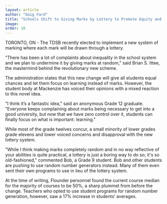 ```yaml
---
layout: article
author: "Daig Fard"
title: "Schools Shift to Giving Marks by Lottery to Promote Equity and Learning"
image:
order: 10
---
```


TORONTO, ON - The TDSB recently elected to implement a new system of marking where each mark will be drawn through a lottery.

"There has been a lot of complaints about inequality in the school system and we plan to undermine it by giving marks at random," said Brian S. Ittee, the mastermind behind the revolutionary new scheme.

The administration states that this new change will give all students equal chances and let them focus on learning instead of marks. However, the student body at Mackenzie has voiced their opinions with a mixed reaction to this novel idea.

"I think it’s a fantastic idea," said an anonymous Grade 12 graduate. "Everyone keeps complaining about marks being necessary to get into a good university, but now that we have zero control over it, students can finally focus on what is important: learning."

While most of the grade twelves concur, a small minority of lower grades grade elevens and lower voiced concerns and disapproval with the new lottery system.

"While I think making marks completely random and in no way reflective of your abilities is quite practical, a lottery is just a boring way to do so; it's so old-fashioned," commented Bob, a Grade 9 student. Bob and other students are pushing to use random number generators instead. Many of them even sent their own programs to use in lieu of the lottery system.

At the time of writing, Flounder personnel found the current course median for the majority of courses to be 50%, a sharp plummet from before the change. Teachers who opted to use student programs for random number generation, however, saw a 17% increase in students’ averages.
